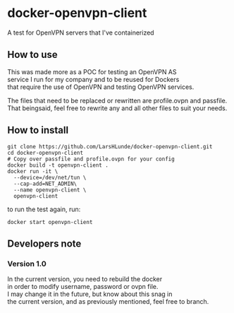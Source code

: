 # docker-openvpn-client
A test for OpenVPN servers that I've containerized

## How to use
This was made more as a POC for testing an OpenVPN AS  
service I run for my company and to be reused for Dockers  
that require the use of OpenVPN and testing OpenVPN services.  

The files that need to be replaced or rewritten are profile.ovpn and passfile.  
That beingsaid, feel free to rewrite any and all other files to suit your needs.

## How to install
```
git clone https://github.com/LarsHLunde/docker-openvpn-client.git
cd docker-openvpn-client
# Copy over passfile and profile.ovpn for your config
docker build -t openvpn-client .
docker run -it \
  --device=/dev/net/tun \
  --cap-add=NET_ADMIN\
  --name openvpn-client \
  openvpn-client
```
to run the test again, run:  
```
docker start openvpn-client
```

## Developers note
### Version 1.0
In the current version, you need to rebuild the docker  
in order to modify username, password or ovpn file.  
I may change it in the future, but know about this snag in  
the current version, and as previously mentioned, feel free to branch.  
